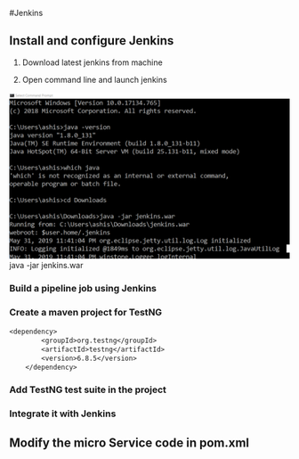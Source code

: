 
#Jenkins

## Install and configure Jenkins

1. Download latest jenkins from machine

1. Open command line and launch jenkins

![Launch](images/jen-1.PNG)
      java -jar jenkins.war
      


### Build a pipeline job using Jenkins
### Create a maven project for TestNG

    <dependency>
			<groupId>org.testng</groupId>
			<artifactId>testng</artifactId>
			<version>6.8.5</version>
		</dependency>
    
### Add TestNG test suite in the project
### Integrate it with Jenkins

## Modify the micro Service code in pom.xml
		

